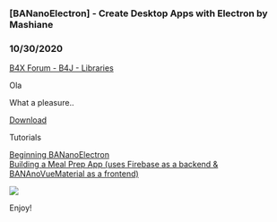 ### [BANanoElectron] - Create Desktop Apps with Electron by Mashiane
### 10/30/2020
[B4X Forum - B4J - Libraries](https://www.b4x.com/android/forum/threads/124040/)

Ola  
  
What a pleasure..  
  
[Download](https://github.com/Mashiane/BANanoElectron)  
  
Tutorials  
  
[Beginning BANanoElectron](https://www.b4x.com/android/forum/threads/bananoelectron-beginning-electron-with-banano.123388/#content)  
[Building a Meal Prep App (uses Firebase as a backend & BANAnoVueMaterial as a frontend)](https://www.b4x.com/android/forum/threads/bananovuematerial-mealprep-app.123795/#content)  
  
![](https://www.b4x.com/android/forum/attachments/102228)  
  
  
  
Enjoy!